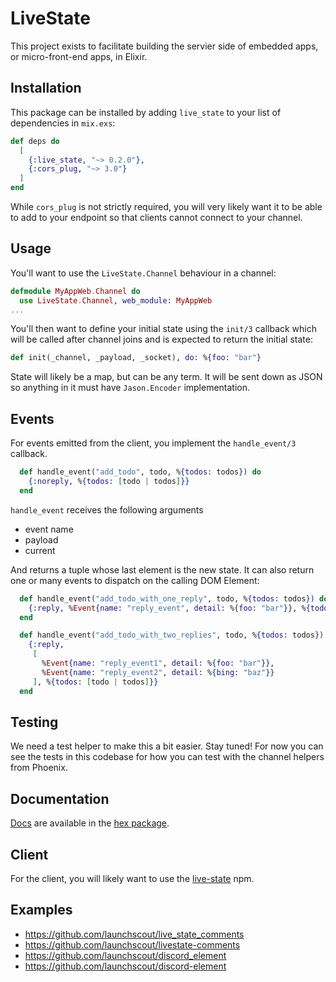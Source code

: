 # LiveState

This project exists to facilitate building the servier side of embedded apps, or micro-front-end apps, 
in Elixir. 

## Installation

This package can be installed
by adding `live_state` to your list of dependencies in `mix.exs`:

```elixir
def deps do
  [
    {:live_state, "~> 0.2.0"},
    {:cors_plug, "~> 3.0"}
  ]
end
```

While `cors_plug` is not strictly required, you will very likely want it to be able to add to your endpoint so that
clients cannot connect to your channel.

## Usage

You'll want to use the `LiveState.Channel` behaviour in a channel:

```elixir
defmodule MyAppWeb.Channel do
  use LiveState.Channel, web_module: MyAppWeb
...
```

You'll then want to define your initial state using the `init/3` callback which will be
called after channel joins and is expected to return the initial state:

```elixir
def init(_channel, _payload, _socket), do: %{foo: "bar"}
```

State will likely be a map, but can be any term. It will be sent down as JSON so anything in it
must have `Jason.Encoder` implementation.

## Events

For events emitted from the client, you implement the `handle_event/3` callback. 

```elixir
  def handle_event("add_todo", todo, %{todos: todos}) do
    {:noreply, %{todos: [todo | todos]}}
  end
```

`handle_event` receives the following arguments

* event name
* payload
* current 

And returns a tuple whose last element is the new state. It can also return 
one or many events to dispatch on the calling DOM Element:

```elixir
  def handle_event("add_todo_with_one_reply", todo, %{todos: todos}) do
    {:reply, %Event{name: "reply_event", detail: %{foo: "bar"}}, %{todos: [todo | todos]}}
  end

  def handle_event("add_todo_with_two_replies", todo, %{todos: todos}) do
    {:reply,
     [
       %Event{name: "reply_event1", detail: %{foo: "bar"}},
       %Event{name: "reply_event2", detail: %{bing: "baz"}}
     ], %{todos: [todo | todos]}}
  end
```

## Testing

We need a test helper to make this a bit easier. Stay tuned! For now you can see the tests
in this codebase for how you can test with the channel helpers from Phoenix.

## Documentation

[Docs](https://hexdocs.pm/live_state/) are available in the [hex package](https://hex.pm/packages/live_state).

## Client

For the client, you will likely want to use the [live-state](https://github.com/gaslight/live-state) npm.

## Examples

* https://github.com/launchscout/live_state_comments
* https://github.com/launchscout/livestate-comments
* https://github.com/launchscout/discord_element
* https://github.com/launchscout/discord-element
